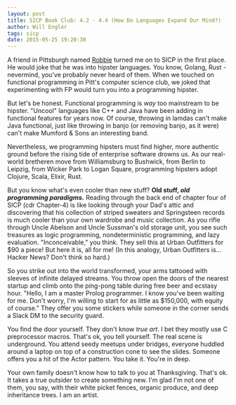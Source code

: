 ```yaml
---
layout: post
title: SICP Book Club: 4.2 - 4.4 (How Do Languages Expand Our Mind?)
author: Will Engler
tags: sicp
date: 2015-05-25 19:20:30
---
```


A friend in Pittsburgh named [Robbie](https://twitter.com/bravenewprince) turned me on to SICP in the first place.
He would joke that he was into hipster languages.
You know, Golang, Rust - nevermind, you've probably never heard of them.
When we touched on functional programming in Pitt's computer science club, 
we joked that experimenting with FP would turn you into a programming hipster.

But let's be honest.
Functional programming is _way_ too mainstream to be hipster.
"Uncool" languages like C++ and Java have been adding in functional features for years now.
Of course, throwing in lamdas can't make Java functional, 
just like throwing in banjo (or removing banjo, as it were) can't make Mumford & Sons an interesting band.

Nevertheless, we programming hipsters must find higher, more authentic ground before the rising tide of enterprise software drowns us.
As our real-world bretheren move from Williamsburg to Bushwick, from Berlin to Leipzig, from Wicker Park to Logan Square,
programming hipsters adopt Clojure, Scala, Elixir, Rust.

But you know what's even cooler than new stuff?
**Old stuff, _old programming paradigms_.**
Reading through the back end of chapter four of SICP (cdr Chapter-4) is like looking through your Dad's attic 
and discovering that his collection of striped sweaters and Springsteen records is much cooler than your own wardrobe and music collection.
As you rifle through Uncle Abelson and Uncle Sussman's old storage unit, you see such treasures as logic programming, nondeterministic programming, and lazy evaluation.
"Inconceivable," you think.
They sell this at Urban Outfitters for $90 a piece!
But here it is, all for me!
(In this analogy, Urban Outfitters is... Hacker News? Don't think so hard.)

So you strike out into the world transformed, your arms tattooed with sleeves of infinite delayed streams.
You throw open the doors of the nearest startup and climb onto the ping-pong table during free beer and ecstasy hour.
"Hello, I am a master Prolog programmer. 
I know you've been waiting for me. 
Don't worry, I'm willing to start for as little as $150,000, with equity of course."
They offer you some stickers while someone in the corner sends a Slack DM to the security guard.

You find the door yourself.
They don't know _true art_.
I bet they mostly use C preprocessor macros.
That's ok, you tell yourself.
The real scene is underground.
You attend seedy meetups under bridges, everyone huddled around a laptop on top of a construction cone to see the slides.
Someone offers you a hit of the Actor pattern.
You take it.
You're in deep.

Your own family doesn't know how to talk to you at Thanksgiving.
That's ok.
It takes a true outsider to create something new.
I'm glad I'm not one of them, you say, with their white picket fences, organic produce, and deep inheritance trees.
I am an artist.